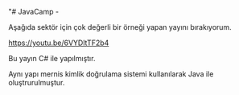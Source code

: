 "# JavaCamp -

Aşağıda sektör için çok değerli bir örneği yapan yayını bırakıyorum.

https://youtu.be/6VYDltTF2b4

Bu yayın C# ile yapılmıştır.

Aynı yapı mernis kimlik doğrulama sistemi kullanılarak Java ile oluştrurulmuştur.
